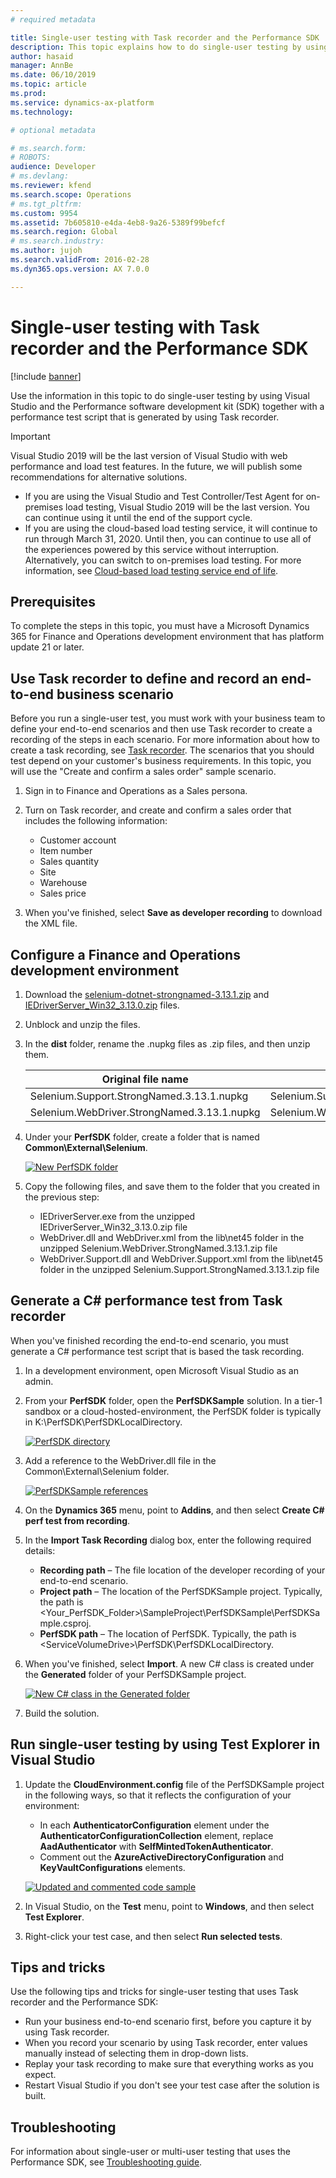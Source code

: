 ```yaml
---
# required metadata

title: Single-user testing with Task recorder and the Performance SDK
description: This topic explains how to do single-user testing by using Microsoft Visual Studio and the Performance SDK together with a performance test script that is generated by using Task recorder. 
author: hasaid
manager: AnnBe
ms.date: 06/10/2019
ms.topic: article
ms.prod: 
ms.service: dynamics-ax-platform
ms.technology: 

# optional metadata

# ms.search.form: 
# ROBOTS: 
audience: Developer
# ms.devlang: 
ms.reviewer: kfend
ms.search.scope: Operations
# ms.tgt_pltfrm: 
ms.custom: 9954
ms.assetid: 7b605810-e4da-4eb8-9a26-5389f99befcf
ms.search.region: Global
# ms.search.industry: 
ms.author: jujoh
ms.search.validFrom: 2016-02-28
ms.dyn365.ops.version: AX 7.0.0

---
```


# Single-user testing with Task recorder and the Performance SDK

[!include [banner](../includes/banner.md)]

Use the information in this topic to do single-user testing by using Visual Studio and the Performance software development kit (SDK) together with a performance test script that is generated by using Task recorder.

 > [!IMPORTANT]
  > Visual Studio 2019 will be the last version of Visual Studio with web performance and load test features. In the future, we will publish some recommendations for alternative solutions.  
  > - If you are using the Visual Studio and Test Controller/Test Agent for on-premises load testing, Visual Studio 2019 will be the last version. You can continue using it until the end of the support cycle. 
  > - If you are using the cloud-based load testing service, it will continue to run through March 31, 2020. Until then, you can continue to use all of the experiences powered by this service without interruption. Alternatively, you can switch to on-premises load testing. For more information, see [Cloud-based load testing service end of life](https://devblogs.microsoft.com/devops/cloud-based-load-testing-service-eol/).
## Prerequisites

To complete the steps in this topic, you must have a Microsoft Dynamics 365 for Finance and Operations development environment that has platform update 21 or later.

## Use Task recorder to define and record an end-to-end business scenario

Before you run a single-user test, you must work with your business team to define your end-to-end scenarios and then use Task recorder to create a recording of the steps in each scenario. For more information about how to create a task recording, see [Task recorder](../user-interface/task-recorder.md). The scenarios that you should test depend on your customer's business requirements. In this topic, you will use the "Create and confirm a sales order" sample scenario.

1. Sign in to Finance and Operations as a Sales persona.
2. Turn on Task recorder, and create and confirm a sales order that includes the following information:

    - Customer account
    - Item number
    - Sales quantity
    - Site
    - Warehouse
    - Sales price

3. When you've finished, select **Save as developer recording** to download the XML file.

## Configure a Finance and Operations development environment

1. Download the [selenium-dotnet-strongnamed-3.13.1.zip](https://selenium-release.storage.googleapis.com/index.html?path=3.13/) and [IEDriverServer\_Win32\_3.13.0.zip](https://selenium-release.storage.googleapis.com/index.html?path=3.13/) files.
2. Unblock and unzip the files.
3. In the **dist** folder, rename the .nupkg files as .zip files, and then unzip them.

    | Original file name                          | New file name                             |
    |---------------------------------------------|-------------------------------------------|
    | Selenium.Support.StrongNamed.3.13.1.nupkg   | Selenium.Support.StrongNamed.3.13.1.zip   |
    | Selenium.WebDriver.StrongNamed.3.13.1.nupkg | Selenium.WebDriver.StrongNamed.3.13.1.zip |

4. Under your **PerfSDK** folder, create a folder that is named **Common\\External\\Selenium**.

    [![New PerfSDK folder](./media/single-user-test-03.png)](./media/single-user-test-03.png)

5. Copy the following files, and save them to the folder that you created in the previous step:

    - IEDriverServer.exe from the unzipped IEDriverServer\_Win32\_3.13.0.zip file
    - WebDriver.dll and WebDriver.xml from the lib\\net45 folder in the unzipped Selenium.WebDriver.StrongNamed.3.13.1.zip file
    - WebDriver.Support.dll and WebDriver.Support.xml from the lib\\net45 folder in the unzipped Selenium.Support.StrongNamed.3.13.1.zip file

## Generate a C\# performance test from Task recorder

When you've finished recording the end-to-end scenario, you must generate a C\# performance test script that is based the task recording. 

1. In a development environment, open Microsoft Visual Studio as an admin.
2. From your **PerfSDK** folder, open the **PerfSDKSample** solution. In a tier-1 sandbox or a cloud-hosted-environment, the PerfSDK folder is typically in K:\\PerfSDK\\PerfSDKLocalDirectory.

    [![PerfSDK directory](./media/single-user-test-05.png)](./media/single-user-test-05.png)

3. Add a reference to the WebDriver.dll file in the Common\\External\\Selenium folder.

    [![PerfSDKSample references](./media/single-user-test-06.png)](./media/single-user-test-06.png)

4. On the **Dynamics 365** menu, point to **Addins**, and then select **Create C\# perf test from recording**.
5. In the **Import Task Recording** dialog box, enter the following required details:

    - **Recording path** – The file location of the developer recording of your end-to-end scenario.
    - **Project path** – The location of the PerfSDKSample project. Typically, the path is \<Your\_PerfSDK\_Folder\>\\SampleProject\\PerfSDKSample\\PerfSDKSample.csproj.
    - **PerfSDK path** – The location of PerfSDK. Typically, the path is \<ServiceVolumeDrive\>\\PerfSDK\\PerfSDKLocalDirectory.
    
6. When you've finished, select **Import**. A new C\# class is created under the **Generated** folder of your PerfSDKSample project.

    [![New C# class in the Generated folder](./media/single-user-test-09.png)](./media/single-user-test-09.png)

7. Build the solution.

## Run single-user testing by using Test Explorer in Visual Studio

1. Update the **CloudEnvironment.config** file of the PerfSDKSample project in the following ways, so that it reflects the configuration of your environment:

    - In each **AuthenticatorConfiguration** element under the **AuthenticatorConfigurationCollection** element, replace **AadAuthenticator** with **SelfMintedTokenAuthenticator**.
    - Comment out the **AzureActiveDirectoryConfiguration** and **KeyVaultConfigurations** elements.

    [![Updated and commented code sample](./media/single-user-test-10.png)](./media/single-user-test-10.png)

2. In Visual Studio, on the **Test** menu, point to **Windows**, and then select **Test Explorer**.
3. Right-click your test case, and then select **Run selected tests**.

## Tips and tricks

Use the following tips and tricks for single-user testing that uses Task recorder and the Performance SDK:

- Run your business end-to-end scenario first, before you capture it by using Task recorder.
- When you record your scenario by using Task recorder, enter values manually instead of selecting them in drop-down lists.
- Replay your task recording to make sure that everything works as you expect.
- Restart Visual Studio if you don't see your test case after the solution is built.

## Troubleshooting

For information about single-user or multi-user testing that uses the Performance SDK, see [Troubleshooting guide](troubleshoot-perf-sdk-user-testing.md).
